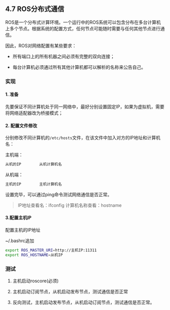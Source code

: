 ## 4.7 ROS分布式通信

ROS是一个分布式计算环境。一个运行中的ROS系统可以包含分布在多台计算机上多个节点。根据系统的配置方式，任何节点可能随时需要与任何其他节点进行通信。

因此，ROS对网络配置有某些要求：

- 所有端口上的所有机器之间必须有完整的双向连接；

- 每台计算机必须通过所有其他计算机都可以解析的名称来公告自己。

### 实现

#### 1. 准备

先要保证不同计算机处于同一网络中，最好分别设置固定IP，如果为虚拟机，需要将网络适配器改为桥接模式；

#### 2. 配置文件修改

分别修改不同计算机的`/etc/hosts`文件，在该文件中加入对方的IP地址和计算机名：

主机端：

```bash
从机的IP        从机计算机名
```

从机端：

```bash
主机的IP        主机计算机名
```

设置完毕，可以通过ping命令测试网络通信是否正常。

>IP地址查看名：ifconfig
>计算机名称查看：hostname

#### 3.配置主机IP

配置主机的IP地址

~/.bashrc追加

```bash
export ROS_MASTER_URI=http://主机IP:11311
export ROS_HOSTNAME=从机IP
```

### 测试

1. 主机启动roscore(必须)

2. 主机启动订阅节点，从机启动发布节点，测试通信是否正常

3. 反向测试，主机启动发布节点，从机启动订阅节点，测试通信是否正常。
